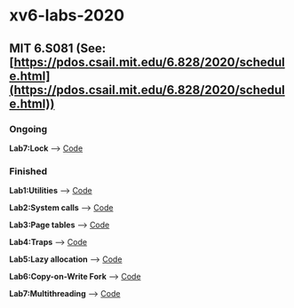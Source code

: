 # xv6-labs-2020
## MIT 6.S081 (See:[https://pdos.csail.mit.edu/6.828/2020/schedule.html](https://pdos.csail.mit.edu/6.828/2020/schedule.html))


### Ongoing
**Lab7:Lock** --> [Code](https://github.com/ChoungJX/xv6-labs-2020/tree/lock)


### Finished
**Lab1:Utilities** --> [Code](https://github.com/ChoungJX/xv6-labs-2020/tree/util)

**Lab2:System calls** --> [Code](https://github.com/ChoungJX/xv6-labs-2020/tree/syscall)

**Lab3:Page tables** --> [Code](https://github.com/ChoungJX/xv6-labs-2020/tree/pgtbl)

**Lab4:Traps** --> [Code](https://github.com/ChoungJX/xv6-labs-2020/tree/traps)

**Lab5:Lazy allocation** --> [Code](https://github.com/ChoungJX/xv6-labs-2020/tree/lazy)

**Lab6:Copy-on-Write Fork** --> [Code](https://github.com/ChoungJX/xv6-labs-2020/tree/cow)

**Lab7:Multithreading** --> [Code](https://github.com/ChoungJX/xv6-labs-2020/tree/thread)